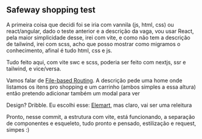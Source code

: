 ## Safeway shopping test

A primeira coisa que decidi foi se iria com vannila (js, html, css) ou react/angular, dado o teste anterior e a descrição da vaga, vou usar React, pela maior simplicidade desse, irei com vite, e como não tem a descrição de tailwind, irei com scss, acho que posso mostrar como migramos o conhecimento, afinal é tudo html, css e js.

Tudo feito aqui, com vite swc e scss, poderia ser feito com nextjs, ssr e tailwind, e vice/versa.


Vamos falar de [File-based Routing](https://dev.to/franciscomendes10866/file-based-routing-using-vite-and-react-router-3fdo).
A descrição pede uma home onde listamos os itens pro shopping e um carrinho (ambos simples a essa altura) então pretendo adicionar também um modal para ver


Design? Dribble.
Eu escolhi esse: [Elemart](https://dribbble.com/shots/19651113-Elemart-Ecommerce-Gadget-Store), mas claro, vai ser uma releitura

Pronto, nesse commit, a estrutura com vite, está funcionando, a separação de componentes e esqueleto, tudo pronto e pensado, estilização e request, simpes :)